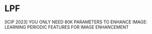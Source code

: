 # LPF
[ICIP 2023] YOU ONLY NEED 80K PARAMETERS TO ENHANCE IMAGE: LEARNING PERIODIC FEATURES FOR IMAGE ENHANCEMENT

